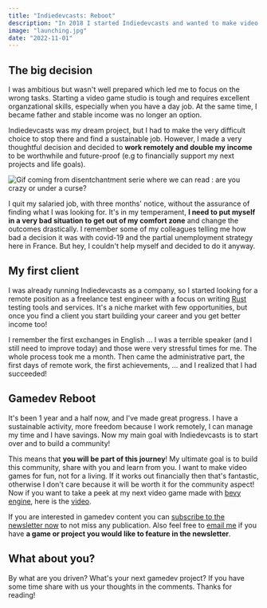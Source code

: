```yaml
---
title: "Indiedevcasts: Reboot"
description: "In 2018 I started Indiedevcasts and wanted to make video games for a living. Guess what? I failed. But now I'm back with new perspectives!"
image: "launching.jpg"
date: "2022-11-01"
---
```


<!-- #9884FC -->

## The big decision

I was ambitious but wasn't well prepared which led me to focus on the wrong tasks. Starting a video game studio is tough and requires excellent organzational skills, especially when you have a day job. At the same time, I became father and stable income was no longer an option.

Indiedevcasts was my dream project, but I had to make the very difficult choice to stop there and find a sustainable job. However, I made a very thoughtful decision and decided to **work remotely and double my income** to be worthwhile and future-proof (e.g to financially support my next projects and life goals).

<img class="mx-auto max-size-md" src="/images/blog/indiedevcasts-reboot/disenchantment_crazy.gif" alt="Gif coming from disentchantment serie where we can read : are you crazy or under a curse?"/>

I quit my salaried job, with three months' notice, without the assurance of finding what I was looking for. It's in my temperament, **I need to put myself in a very bad situation to get out of my comfort zone** and change the outcomes drastically. I remember some of my colleagues telling me how bad a decision it was with covid-19 and the partial unemployment strategy here in France. But hey, I couldn't help myself and decided to do it anyway.

## My first client

I was already running Indiedevcasts as a company, so I started looking for a remote position as a freelance test engineer with a focus on writing [Rust](https://www.rust-lang.org/) testing tools and services. It's a niche market with few opportunities, but once you find a client you start building your career and you get better income too!

I remember the first exchanges in English ... I was a terrible speaker (and I still need to improve today) and those were very stressful times for me. The whole process took me a month. Then came the administrative part, the first days of remote work, the first achievements, ... and I realized that I had succeeded!

## Gamedev Reboot

It's been 1 year and a half now, and I've made great progress. I have a sustainable activity, more freedom because I work remotely, I can manage my time and I have savings. Now my main goal with Indiedevcasts is to start over and to build a community!

This means that **you will be part of this journey**! My ultimate goal is to build this community, share with you and learn from you. I want to make video games for fun, not for a living. If it works out financially then that's fantastic, otherwise I don't care because it will be worth it for the community aspect! Now if you want to take a peek at my next video game made with [bevy engine](https://bevyengine.org/), here is the [video](https://www.youtube-nocookie.com/embed/kiP0X6eFEg8).

If you are interested in gamedev content you can [subscribe to the newsletter now](http://eepurl.com/gRxLj9) to not miss any publication. Also feel free to [email me](mailto:hello@indiedevcasts.com) if you have **a game or project you would like to feature in the newsletter**.

## What about you?

By what are you driven? What's your next gamedev project? If you have some time share with us your thoughts in the comments. Thanks for reading!

